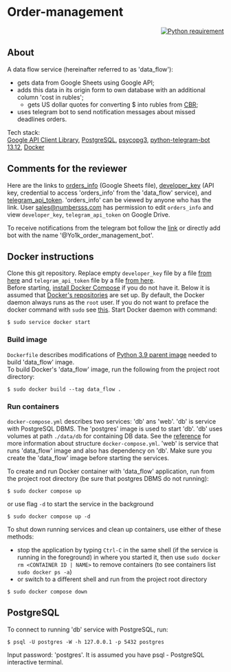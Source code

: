 # Order-management

<p align="right">
  <a href="https://docs.python.org/3.9/">
    <img src="https://img.shields.io/badge/Python-3.9-FFE873.svg?labelColor=4B8BBE"
        alt="Python requirement">
  </a>
</p>

## About

A data flow service (hereinafter referred to as 'data_flow'):
* gets data from Google Sheets using Google API;
* adds this data in its origin form to own database with an additional column 'cost in rubles';
  * gets US dollar quotes for converting $ into rubles from
  [CBR](https://www.cbr.ru/development/SXML/);
* uses telegram bot to send notification messages about missed deadlines orders.

Tech stack: \
[Google API Client Library](https://googleapis.github.io/google-api-python-client/docs/),
[PostgreSQL](https://www.postgresql.org/),
[psycopg3](https://www.psycopg.org/psycopg3/docs/),
[python-telegram-bot 13.12](https://docs.python-telegram-bot.org/en/v13.12/),
[Docker](https://www.docker.com/)

## Сomments for the reviewer

Here are the links to
[orders_info](https://docs.google.com/spreadsheets/d/1uqzyZbTDQWjVCbGiFlr2pS8GbUQpyW-3bJ3WqCwMz7E/edit?usp=sharing) (Google Sheets file),
[developer_key](https://drive.google.com/file/d/1wbm6PWYKQp2BcLH_HbHQgNrMNoM-Nr5j/view?usp=sharing) (API key, credential to access 'orders_info' from the 'data_flow' service),
and [telegram_api_token](https://drive.google.com/file/d/1N_BGZZuqXvFFdaJTEaOq1LPSIUDWDUq7/view?usp=sharing). 'orders_info' can be viewed by anyone who has the link. User sales@numbersss.com has 
permission to edit `orders_info` and view `developer_key`, `telegram_api_token` on Google Drive.

To receive notifications from the telegram bot follow the [link](http://t.me/Yo1k_order_management_bot) 
or directly add bot with the name '@Yo1k_order_management_bot'.

## Docker instructions

Clone this git repository.
Replace empty `developer_key` file by a file [from here](https://drive.google.com/file/d/1wbm6PWYKQp2BcLH_HbHQgNrMNoM-Nr5j/view?usp=sharing)
and `telegram_api_token` file by a file [from here](https://drive.google.com/file/d/1N_BGZZuqXvFFdaJTEaOq1LPSIUDWDUq7/view?usp=sharing). \
Before starting, [install Docker Compose](https://docs.docker.com/compose/install/) if you do not have 
it. Below it is assumed that
[Docker's repositories](https://docs.docker.com/engine/install/ubuntu/#install-using-the-repository)
are set up. By default, the Docker daemon always runs as the `root` user. If you do not want to 
preface the docker command with `sudo` see
[this](https://docs.docker.com/engine/install/linux-postinstall/). Start Docker daemon with command:

```shell
$ sudo service docker start
```

### Build image

`Dockerfile` describes modifications of [Python 3.9 parent image](https://hub.docker.com/r/library/python/tags/3.9)
needed to build 'data_flow' image. \
To build Docker's 'data_flow' image, run the following from the project 
root directory: 

```shell
$ sudo docker build --tag data_flow .
```

### Run containers

`docker-compose.yml` describes two services: 'db' ans 'web'. 'db' is 
service with PostgreSQL DBMS. 
The 'postgres' image is used to start 'db'. 'db' uses volumes at path `./data/db` for 
containing DB data.  See the 
[reference](https://docs.docker.com/compose/compose-file/) for more 
information about structure `docker-compose.yml`.
'web' is service that runs 'data_flow' image and also has dependency on 'db'. Make sure you create 
the 'data_flow' image before starting the services.

To create and run Docker container with 'data_flow' application, run from the project root 
directory (be sure that postgres DBMS do not running):

```shell
$ sudo docker compose up
```

or use flag `-d` to start the service in the background

```shell
$ sudo docker compose up -d
```

To shut down running services and clean up containers, use either of these methods:
* stop the application by typing `Ctrl-C` in the same shell (if the service is running in the 
  foreground) 
  in where you started it, then use `sudo docker rm <CONTAINER ID | NAME>` to remove containers 
  (to see containers list `sudo docker ps -a`)
* or switch to a different shell and run from the project root directory

```shell
$ sudo docker compose down
```

## PostgreSQL

To connect to running 'db' service with PostgreSQL, run:

```shell
$ psql -U postgres -W -h 127.0.0.1 -p 5432 postgres
```

Input password: 'postgres'. It is assumed you have psql - PostgreSQL interactive terminal.
